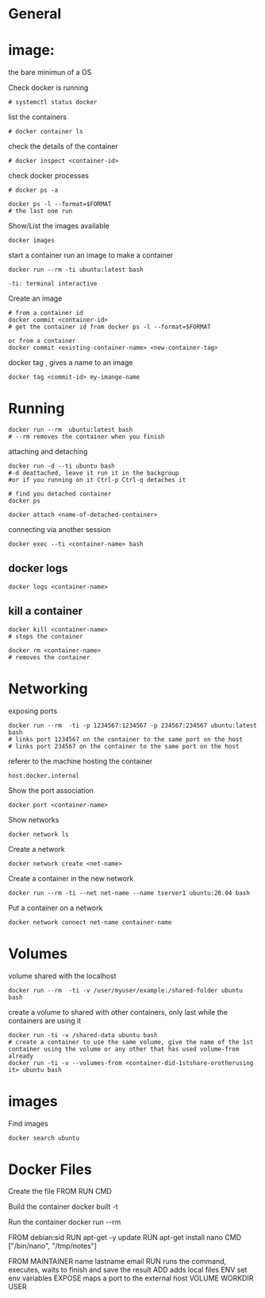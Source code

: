 # General

# image:
the bare minimun of a OS

Check docker is running 
```
# systemctl status docker
```
list the containers
```
# docker container ls
```
check the details of the container
```
# docker inspect <container-id>
```
check docker processes
```
# docker ps -a

docker ps -l --format=$FORMAT
# the last one run
```
Show/List the images available
```
docker images
```
start a container
run an image to make a container
```
docker run --rm -ti ubuntu:latest bash

-ti: terminal interactive
```
Create an image 
```
# from a container id
docker commit <container-id>
# get the container id from docker ps -l --format=$FORMAT

or from a container
docker commit <existing-container-name> <new-container-tag>
```
docker tag , gives a name to an image
```
docker tag <commit-id> my-imange-name
```
# Running 
```
docker run --rm  ubuntu:latest bash
# --rm removes the container when you finish
```
attaching and detaching
```
docker run -d --ti ubuntu bash
#-d deattached, leave it run it in the backgroup
#or if you running on it Ctrl-p Ctrl-q detaches it

# find you detached container
docker ps

docker attach <name-of-detached-container>
```
connecting via another session
```
docker exec --ti <container-name> bash
```
## docker logs
```
docker logs <container-name>
```
## kill a container
```
docker kill <container-name>
# stops the container

docker rm <container-name>
# removes the container
```
# Networking
exposing ports
```
docker run --rm  -ti -p 1234567:1234567 -p 234567:234567 ubuntu:latest bash
# links port 1234567 on the container to the same port on the host
# links port 234567 on the container to the same port on the host
```
referer to the machine hosting the container
```
host.docker.internal
```
Show the port association
```
docker port <container-name>
```
Show networks
```
docker network ls
```

Create a network
```
docker network create <net-name>
```
Create a container in the new network
```
docker run --rm -ti --net net-name --name tserver1 ubuntu:20.04 bash
```
Put a container on a network
```
docker network connect net-name container-name
```
# Volumes
volume shared with the localhost
```
docker run --rm  -ti -v /user/myuser/example:/shared-folder ubuntu bash
```
create a volume to shared with other containers, only last while the containers are using it
```
docker run -ti -v /shared-data ubuntu bash
# create a container to use the same volume, give the name of the 1st container using the volume or any other that has used volume-from already
docker run -ti -v --volumes-from <container-did-1stshare-orotherusing it> ubuntu bash
```
# images
Find images
```
docker search ubuntu
```
# Docker Files
Create the file
FROM <image-name>
RUN <Run something>
CMD <Run something in the container>

Build the container 
docker built -t <container-name>

Run the container
docker run --rm <container-name>



FROM debian:sid
RUN apt-get -y update
RUN apt-get install nano
CMD ["/bin/nano", "/tmp/notes"]

FROM <image-to-use>
MAINTAINER name lastname email
RUN runs the command, executes, waits to finish and save the result
ADD adds local files
ENV set env variables
EXPOSE maps a port to the external host
VOLUME
WORKDIR
USER

